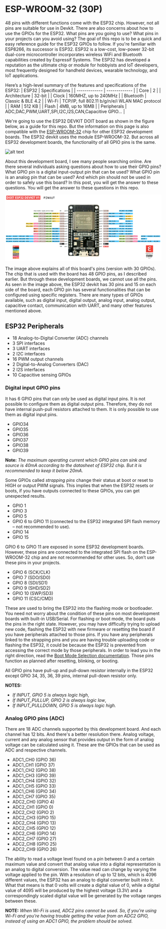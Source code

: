 # ESP-WROOM-32 (30P)

48 pins with different functions come with the ESP32 chip. However, not all pins are suitable for use in Devkit. There are also concerns about how to use the GPIOs for the ESP32. What pins are you going to use? What pins in your projects can you avoid using? The goal of this repo is to be a quick and easy reference guide for the ESP32 GPIOs to follow. If you're familiar with ESP8266, its successor is ESP32. ESP32 is a low-cost, low-power 32-bit dual-core microcontroller incorporates wireless WiFi and Bluetooth capabilities created by Espressif Systems. The ESP32 has developed a reputation as the ultimate chip or module for hobbyists and IoT developers, most frequently designed for handheld devices, wearable technology, and IoT applications.

Here’s a high-level summary of the features and specifications of the ESP32:
| ESP32  | Specifications |
| ------------- | ------------- |
| Core  | 2  |
| Architecture  | 32-bit  |
| Clock  | 160MHZ, up to 240MHz  |
| Bluetooth  | Classic & BLE 4.2  |
| Wi-Fi  | TCP/IP, full 802.11 b/g/n/e/i WLAN MAC protocol  |
| RAM  | 512 KB  |
| Flash  | 4MB, up to 16MB  |
| Peripherals  | ADC,DAC,PWM,UART,SPI,I2C,I2S,CAN,Capacitive GPIO...  |

We're going to use the ESP32 DEVKIT DOIT board as shown in the figure below, as a guide for this repo. But the information on this page is also compatible with the [ESP-WROOM-32](https://github.com/TronixLab/DOIT_ESP32_DevKit-v1_30P/blob/main/Docs/ESP-WROOM-32-DATASHEET.pdf) chip for other ESP32 development boards. The ESP32 devkit uses the module ESP-WROOM-32. But across all ESP32 development boards, the functionality of all GPIO pins is the same.

![alt text](https://startingelectronics.org/articles/ESP32-WROOM-testing/doit-esp-wroom-32-devkit.jpg)

About this development board, I see many people searching online. Are there several individuals asking questions about how to use their GPIO pins? What GPIO pin is a digital input-output pin that can be used? What GPIO pin is an analog pin that can be used? And which pin should not be used in order to safely use this board? In this post, you will get the answer to these questions. You will get the answer to these questions in this repo.

![alt text](https://github.com/TronixLab/DOIT_ESP32_DevKit-v1_30P/blob/main/Docs/DOIT_ESP32-DevkitV1_PINOUT.png?raw=true)

The image above explains all of this board's pins (version with 30 GPIOs). The chip that is used with the board has 48 GPIO pins, as I described earlier. But through these development boards, we cannot use all the pins. As seen in the image above, the ESP32 devkit has 30 pins and 15 on each side of the board, each GPIO pin has several functionalities that can be configured using specific registers. There are many types of GPIOs available, such as digital input, digital output, analog input, analog output, capacitive contact, communication with UART, and many other features mentioned above.

## ESP32 Peripherals
* 18 Analog-to-Digital Converter (ADC) channels
* 3 SPI interfaces
* 3 UART interfaces
* 2 I2C interfaces
* 16 PWM output channels
* 2 Digital-to-Analog Converters (DAC)
* 2 I2S interfaces
* 10 Capacitive sensing GPIOs

### Digital input GPIO pins
It has 6 GPIO pins that can only be used as digital input pins. It is not possible to configure them as digital output pins. Therefore, they do not have internal push-pull resistors attached to them. It is only possible to use them as digital input pins.
* GPIO34
* GPIO35
* GPIO36
* GPIO37
* GPIO38
* GPIO39

**Note:** *The maximum operating current which GPIO pins can sink and source is 40mA according to the datasheet of ESP32 chip. But it is recommended to keep it below 20mA.*

Some GPIOs called *strapping pins* change their status at boot or reset to HIGH or output PWM signals. This implies that when the ESP32 resets or boots, if you have outputs connected to these GPIOs, you can get unexpected results.
* GPIO 1
* GPIO 3
* GPIO 5
* GPIO 6 to GPIO 11 (connected to the ESP32 integrated SPI flash memory – not recommended to use).
* GPIO 14
* GPIO 15

GPIO 6 to GPIO 11 are exposed in some ESP32 development boards. However, these pins are connected to the integrated SPI flash on the ESP-WROOM-32 chip and are not recommended for other uses. So, don’t use these pins in your projects.
* GPIO 6 (SCK/CLK)
* GPIO 7 (SDO/SD0)
* GPIO 8 (SDI/SD1)
* GPIO 9 (SHD/SD2)
* GPIO 10 (SWP/SD3)
* GPIO 11 (CSC/CMD)

These are used to bring the ESP32 into the flashing mode or bootloader. You need not worry about the condition of these pins on most development boards with built-in USB/Serial. For flashing or boot mode, the board puts the pins in the right state. However, you may have difficulty trying to upload new code, flashing the ESP32 with new firmware or resetting the board if you have peripherals attached to those pins. If you have any peripherals linked to the strapping pins and you are having trouble uploading code or flashing the ESP32, it could be because the ESP32 is prevented from accessing the correct mode by those peripherals. In order to lead you in the right direction, read the [Boot Mode Selection documentation](https://github.com/espressif/esptool/wiki/ESP32-Boot-Mode-Selection). Those pins function as planned after resetting, blinking, or booting.

All GPIO pins have pull-up and pull-down resistor internally in the ESP32 except GPIO 34, 35, 36, 39 pins, internal pull-down resistor only.

**NOTES:**
* *If INPUT, GPIO 5 is always logic high*, 
* *If INPUT_PULLUP, GPIO 2 is always logic low*, 
* *If INPUT_PULLDOWN, GPIO 5 is always logic high.*

### Analog GPIO pins (ADC)
There are 18 ADC channels supported by this development board. And each channel has 12 bits. And there's a better resolution there. Analog voltage, current and any analog sensor that provides output in the form of analog voltage can be calculated using it. These are the GPIOs that can be used as ADC and respective channels.
* ADC1_CH0 (GPIO 36)
* ADC1_CH1 (GPIO 37)
* ADC1_CH2 (GPIO 38)
* ADC1_CH3 (GPIO 39)
* ADC1_CH4 (GPIO 32)
* ADC1_CH5 (GPIO 33)
* ADC1_CH6 (GPIO 34)
* ADC1_CH7 (GPIO 35)
* ADC2_CH0 (GPIO 4)
* ADC2_CH1 (GPIO 0)
* ADC2_CH2 (GPIO 2)
* ADC2_CH3 (GPIO 15)
* ADC2_CH4 (GPIO 13)
* ADC2_CH5 (GPIO 12)
* ADC2_CH6 (GPIO 14)
* ADC2_CH7 (GPIO 27)
* ADC2_CH8 (GPIO 25)
* ADC2_CH9 (GPIO 26)

The ability to read a voltage level found on a pin between 0 and a certain maximum value and convert that analog value into a digital representation is an analog to digital conversion. The value read can change by varying the voltage applied to the pin. With a resolution of up to 12 bits, which is 4096 different values, the ESP32 has an analog to digital converter built into it. What that means is that 0 volts will create a digital value of 0, while a digital value of 4095 will be produced by the highest voltage (3.3V) and a correspondingly scaled digital value will be generated by the voltage ranges between these.

**NOTE:** *When Wi-Fi is used, ADC2 pins cannot be used. So, if you're using Wi-Fi and you're having trouble getting the value from an ADC2 GPIO, instead of using an ADC1 GPIO, the problem should be solved.*

